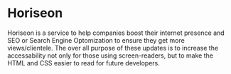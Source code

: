 # Horiseon

Horiseon is a service to help companies boost their internet presence and SEO or Search Engine Optomization to ensure they get more views/clientele.
The over all purpose of these updates is to increase the accessability not only for those using screen-readers, but to make the HTML and CSS
easier to read for future developers.
